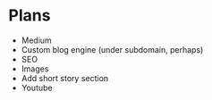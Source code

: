 # Plans

- Medium
- Custom blog engine (under subdomain, perhaps)
- SEO
- Images
- Add short story section
- Youtube
